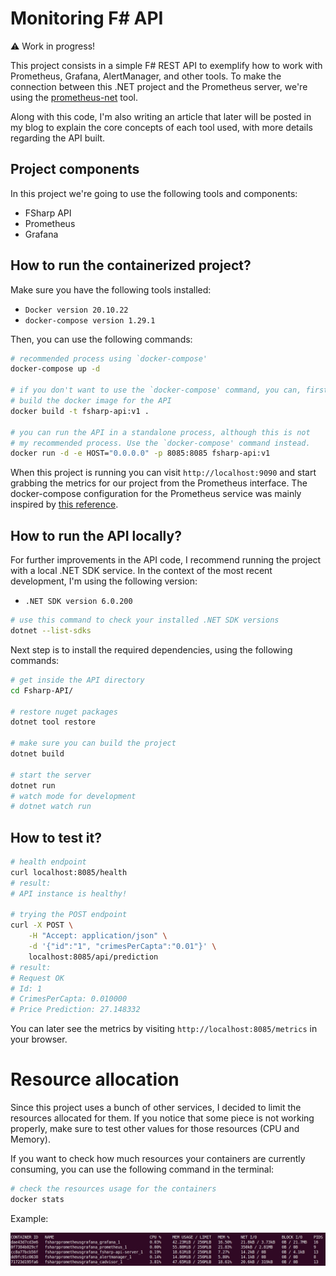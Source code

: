 # Monitoring F# API

:warning: Work in progress!

This project consists in a simple F# REST API to exemplify how to work with
Prometheus, Grafana, AlertManager, and other tools. To make the connection
between this .NET project and the Prometheus server, we're using the
[prometheus-net](https://github.com/prometheus-net/prometheus-net) tool.

Along with this code, I'm also writing an article that later will be posted in
my blog to explain the core concepts of each tool used, with more details
regarding the API built.

## Project components

In this project we're going to use the following tools and components:

* FSharp API
* Prometheus
* Grafana

## How to run the containerized project?

Make sure you have the following tools installed:

* `Docker version 20.10.22`
* `docker-compose version 1.29.1`

Then, you can use the following commands:

```bash
# recommended process using `docker-compose'
docker-compose up -d

# if you don't want to use the `docker-compose' command, you can, first
# build the docker image for the API
docker build -t fsharp-api:v1 .

# you can run the API in a standalone process, although this is not
# my recommended process. Use the `docker-compose' command instead.
docker run -d -e HOST="0.0.0.0" -p 8085:8085 fsharp-api:v1
```

When this project is running you can visit `http://localhost:9090` and start
grabbing the metrics for our project from the Prometheus interface. The
docker-compose configuration for the Prometheus service was mainly inspired by
[this
reference](https://github.com/vegasbrianc/prometheus/blob/master/docker-compose.yml).

## How to run the API locally?

For further improvements in the API code, I recommend running the project with a
local .NET SDK service. In the context of the most recent development, I'm using
the following version:

* `.NET SDK version 6.0.200`

```bash
# use this command to check your installed .NET SDK versions
dotnet --list-sdks
```

Next step is to install the required dependencies, using the following commands:

```bash
# get inside the API directory
cd Fsharp-API/

# restore nuget packages
dotnet tool restore

# make sure you can build the project
dotnet build

# start the server
dotnet run
# watch mode for development
# dotnet watch run
```

## How to test it?

```bash
# health endpoint
curl localhost:8085/health
# result:
# API instance is healthy!

# trying the POST endpoint
curl -X POST \
    -H "Accept: application/json" \
    -d '{"id":"1", "crimesPerCapta":"0.01"}' \
    localhost:8085/api/prediction
# result:
# Request OK
# Id: 1
# CrimesPerCapta: 0.010000
# Price Prediction: 27.148332
```

You can later see the metrics by visiting `http://localhost:8085/metrics` in
your browser.

# Resource allocation

Since this project uses a bunch of other services, I decided to limit the
resources allocated for them. If you notice that some piece is not working
properly, make sure to test other values for those resources (CPU and Memory).

If you want to check how much resources your containers are currently consuming,
you can use the following command in the terminal:

```bash
# check the resources usage for the containers
docker stats
```

Example:

![Example of container stats](./assets/container-stats.jpg "Image showing the resources stats of several containers running")
